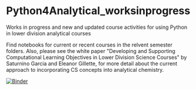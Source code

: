 # Python4Analytical_worksinprogress
Works in progress and new and updated course activities for using Python in lower division analytical courses

Find notebooks for current or recent courses in the relvent semester folders. 
Also, please see the white paper "Developing and Supporting Computational Learning Objectives in
Lower Division Science Courses" by Saturnino Garcia and Eleanor Gillette, for more detail about the current approach to incorporating CS concepts into analytical chemistry. 

[![Binder](https://mybinder.org/badge_logo.svg)](https://mybinder.org/v2/gh/egillette/Python4Analytical_worksinprogress/HEAD)
